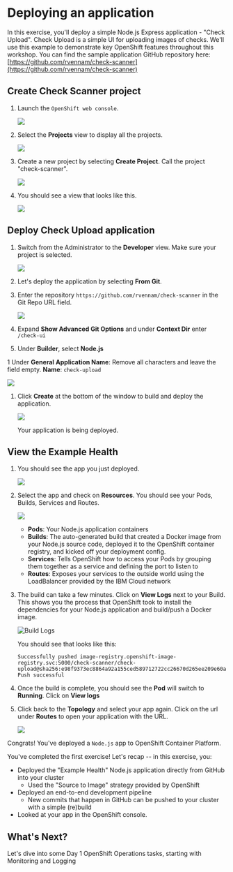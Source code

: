 # Deploying an application

In this exercise, you'll deploy a simple Node.js Express application - "Check Upload". Check Upload is a simple UI for uploading images of checks. We'll use this example to demonstrate key OpenShift features throughout this workshop. You can find the sample application GitHub repository here: [https://github.com/rvennam/check-scanner](https://github.com/rvennam/check-scanner)

## Create Check Scanner project

1. Launch the `OpenShift web console`.

    ![](../assets/ocp-console.png)

1. Select the **Projects** view to display all the projects.

    ![](../assets/ocp-projects.png)

1. Create a new project by selecting **Create Project**. Call the project "check-scanner".

    ![](../assets/ocp-create-project.png)

1. You should see a view that looks like this.

    ![](../assets/ocp-admin-project.png)

## Deploy Check Upload application

1. Switch from the Administrator to the **Developer** view. Make sure your project is selected.

    ![](../assets/ocp-project-view.png)

1. Let's deploy the application by selecting **From Git**.

1. Enter the repository `https://github.com/rvennam/check-scanner` in the Git Repo URL field.

    ![](../assets/ocp-configure-git.png)

1. Expand **Show Advanced Git Options** and under **Context Dir** enter `/check-ui`

1. Under **Builder**, select **Node.js**

1 Under **General**
    **Application Name**: Remove all characters and leave the field empty.
    **Name**: `check-upload`
   
   ![](../assets/ocp-app-name-short.png)
   
1. Click **Create** at the bottom of the window to build and deploy the application.

    ![](../assets/check-upload-name.png)

    Your application is being deployed.

## View the Example Health

1. You should see the app you just deployed.

    ![](../assets/ocp-topology-app.png)

2. Select the app and check on **Resources**. You should see your Pods, Builds, Services and Routes.

    ![](../assets/ocp-topo-app-details.png)

    * **Pods**: Your Node.js application containers
    * **Builds**: The auto-generated build that created a Docker image from your Node.js source code, deployed it to the OpenShift container registry, and kicked off your deployment config.
    * **Services**: Tells OpenShift how to access your Pods by grouping them together as a service and defining the port to listen to
    * **Routes**: Exposes your services to the outside world using the LoadBalancer provided by the IBM Cloud network

3. The build can take a few minutes. Click on **View Logs** next to your Build. This shows you the process that OpenShift took to install the dependencies for your Node.js application and build/push a Docker image.

    ![Build Logs](../assets/ocp43-build-logs.png)

    You should see that looks like this:
    ```
    Successfully pushed image-registry.openshift-image-registry.svc:5000/check-scanner/check-upload@sha256:e98f9373ec8864a92a155ced589712722cc26670d265ee209e60a78343325688
    Push successful
    ```

4. Once the build is complete, you should see the **Pod** will switch to **Running**. Click on **View logs**

4. Click back to the **Topology** and select your app again. Click on the url under **Routes** to open your application with the URL.

    ![](../assets/check-upload-ui.png)

Congrats! You've deployed a `Node.js` app to OpenShift Container Platform.

You've completed the first exercise! Let's recap -- in this exercise, you:

* Deployed the "Example Health" Node.js application directly from GitHub into your cluster 
  * Used the "Source to Image" strategy provided by OpenShift
* Deployed an end-to-end development pipeline 
  * New commits that happen in GitHub can be pushed to your cluster with a simple \(re\)build
* Looked at your app in the OpenShift console.

## What's Next?

Let's dive into some Day 1 OpenShift Operations tasks, starting with Monitoring and Logging